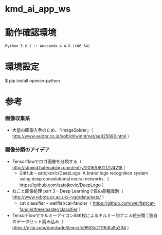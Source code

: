# kmd_ai_app_ws
# 動作確認環境
`Python 3.6.1 :: Anaconda 4.4.0 (x86_64)`

# 環境設定

$ pip install opencv-python


# 参考

### 画像収集系
- 大量の画像入手のため、「ImageSpider」（ http://www.vector.co.jp/soft/dl/winnt/net/se425690.html ）

### 画像分類のアイデア
- Tensorflowでロゴ画像を分類する（ http://stmind.hatenablog.com/entry/2016/08/21/174218 ）
    - GitHub - satojkovic/DeepLogo: A brand logo recognition system using deep convolutional neural networks.（ https://github.com/satojkovic/DeepLogo ）
- ねこと画像処理 part 3 – Deep Learningで猫の品種識別（ http://www.robots.ox.ac.uk/~vgg/data/pets/ ）
    - cat classifier - wellflat/cat-fancier（ https://github.com/wellflat/cat-fancier/tree/master/classifier ）
- TensorFlowでキルミーアイコン686枚によるキルミー的アニメ絵分類 | 独自のデータセット読み込み（ https://qiita.com/domkade/items/fc9903c2119fdfa9a234 ）
